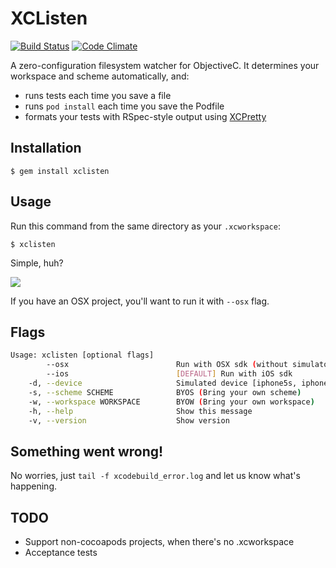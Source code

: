 # XCListen
[![Build Status](https://travis-ci.org/mneorr/xclisten.png?branch=master)](https://travis-ci.org/mneorr/xclisten)
[![Code Climate](https://codeclimate.com/github/mneorr/xclisten.png)](https://codeclimate.com/github/mneorr/xclisten)

A zero-configuration filesystem watcher for ObjectiveC. It determines your workspace and scheme automatically, and:

- runs tests each time you save a file
- runs `pod install` each time you save the Podfile
- formats your tests with RSpec-style output using [XCPretty](https://github.com/mneorr/xcpretty)


## Installation

```
$ gem install xclisten
```

## Usage

Run this command from the same directory as your `.xcworkspace`:
```
$ xclisten
```
Simple, huh?

![](http://i.imgur.com/JpsMMBW.gif)

If you have an OSX project, you'll want to run it with `--osx` flag.

## Flags

``` bash
Usage: xclisten [optional flags]
        --osx                        Run with OSX sdk (without simulator)
        --ios                        [DEFAULT] Run with iOS sdk
    -d, --device                     Simulated device [iphone5s, iphone5, iphone4]. Default is iphone5s
    -s, --scheme SCHEME              BYOS (Bring your own scheme)
    -w, --workspace WORKSPACE        BYOW (Bring your own workspace)
    -h, --help                       Show this message
    -v, --version                    Show version
```

## Something went wrong!

No worries, just `tail -f xcodebuild_error.log` and let us know what's happening.

## TODO

- Support non-cocoapods projects, when there's no .xcworkspace
- Acceptance tests
